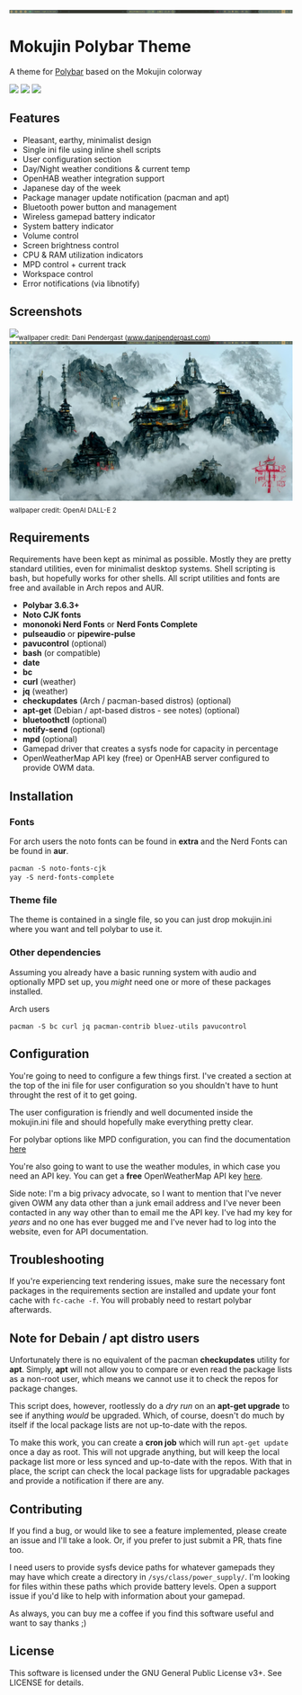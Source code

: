 ![](screenshots/bar-only.png)
# Mokujin Polybar Theme
A theme for [Polybar](https://github.com/polybar/polybar) based on the Mokujin colorway

![](https://img.shields.io/badge/Version-0.97-green) ![](https://img.shields.io/badge/License-GPLv3-yellowgreen) ![](https://img.shields.io/badge/Polybar-3.6.3%2B-blue)

## Features
- Pleasant, earthy, minimalist design
- Single ini file using inline shell scripts
- User configuration section
- Day/Night weather conditions & current temp
- OpenHAB weather integration support
- Japanese day of the week
- Package manager update notification (pacman and apt)
- Bluetooth power button and management
- Wireless gamepad battery indicator
- System battery indicator
- Volume control
- Screen brightness control
- CPU & RAM utilization indicators
- MPD control + current track
- Workspace control
- Error notifications (via libnotify)

## Screenshots
![](screenshots/screenshot-2.png)<sub>wallpaper credit: Dani Pendergast (www.danipendergast.com)</sub>
![](screenshots/screenshot-1.png)<sub>wallpaper credit: OpenAI DALL-E 2</sub>


## Requirements
Requirements have been kept as minimal as possible.  Mostly they are pretty standard utilities, even for minimalist desktop systems.  Shell scripting is bash, but hopefully works for other shells.  All script utilities and fonts are free and available in Arch repos and AUR.

- **Polybar 3.6.3+** 
- **Noto CJK fonts**
- **mononoki Nerd Fonts** or **Nerd Fonts Complete**
- **pulseaudio** or **pipewire-pulse**
- **pavucontrol** (optional)
- **bash** (or compatible)
- **date**
- **bc**
- **curl** (weather)
- **jq** (weather)
- **checkupdates** (Arch / pacman-based distros) (optional)
- **apt-get** (Debian / apt-based distros - see notes)  (optional)
- **bluetoothctl** (optional)
- **notify-send** (optional)
- **mpd** (optional)
- Gamepad driver that creates a sysfs node for capacity in percentage
- OpenWeatherMap API key (free) or OpenHAB server configured to provide OWM data.

## Installation
### Fonts
For arch users the noto fonts can be found in **extra** and the Nerd Fonts can be found in **aur**.

```
pacman -S noto-fonts-cjk
yay -S nerd-fonts-complete
```

### Theme file
The theme is contained in a single file, so you can just drop mokujin.ini where you want and tell polybar to use it.

### Other dependencies
Assuming you already have a basic running system with audio and optionally MPD set up, you *might* need one or more of these packages installed.

Arch users
```
pacman -S bc curl jq pacman-contrib bluez-utils pavucontrol 
```

## Configuration
You're going to need to configure a few things first.  I've created a section at the top of the ini file for user configuration so you shouldn't have to hunt throught the rest of it to get going.

The user configuration is friendly and well documented inside the mokujin.ini file and should hopefully make everything pretty clear.

For polybar options like MPD configuration, you can find the documentation [here](https://github.com/polybar/polybar/wiki)

You're also going to want to use the weather modules, in which case you need an API key.  You can get a **free** OpenWeatherMap API key [here](https://openweathermap.org/appid). 

Side note:  I'm a big privacy advocate, so I want to mention that I've never given OWM any data other than a junk email address and I've never been contacted in any way other than to email me the API key.  I've had my key for *years* and no one has ever bugged me and I've never had to log into the website, even for API documentation.


## Troubleshooting
If you're experiencing text rendering issues, make sure the necessary font packages in the requirements section are installed and update your font cache with `fc-cache -f`.  You will probably need to restart polybar afterwards.


## Note for Debain / apt distro users
Unfortunately there is no equivalent of the pacman **checkupdates** utility for **apt**.  Simply, **apt** will not allow you to compare or even read the package lists as a non-root user, which means we cannot use it to check the repos for package changes.

This script does, however, rootlessly do a *dry run* on an **apt-get upgrade** to see if anything *would* be upgraded.  Which, of course, doesn't do much by itself if the local package lists are not up-to-date with the repos.

To make this work, you can create a **cron job** which will run `apt-get update` once a day as root.  This will not upgrade anything, but will keep the local package list more or less synced and up-to-date with the repos.  With that in place, the script can check the local package lists for upgradable packages and provide a notification if there are any.


## Contributing
If you find a bug, or would like to see a feature implemented, please create an issue and I'll take a look.  Or, if you prefer to just submit a PR, thats fine too.  

I need users to provide sysfs device paths for whatever gamepads they may have which create a directory in `/sys/class/power_supply/`.  I'm looking for files within these paths which provide battery levels.  Open a support issue if you'd like to help with information about your gamepad.

As always, you can buy me a coffee if you find this software useful and want to say thanks ;)


## License
This software is licensed under the GNU General Public License v3+.  See LICENSE for details.

